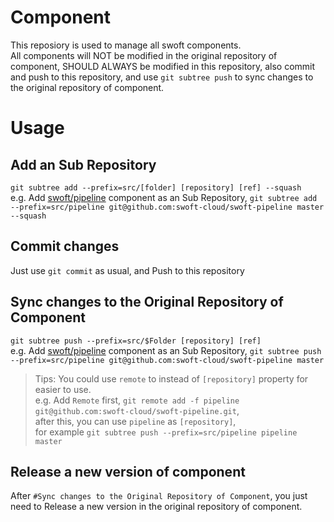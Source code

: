 # Component
This reposiory is used to manage all swoft components.  
All components will NOT be modified in the original repository of component, SHOULD ALWAYS be modified in this repository, also commit and push to this repository, and use `git subtree push` to sync changes to the original repository of component.

# Usage
## Add an Sub Repository
`git subtree add --prefix=src/[folder] [repository] [ref] --squash`  
e.g. Add [swoft/pipeline](https://github.com/swoft-cloud/swoft-pipeline) component as an Sub Repository, `git subtree add --prefix=src/pipeline git@github.com:swoft-cloud/swoft-pipeline master --squash`

## Commit changes
Just use `git commit` as usual, and Push to this repository

## Sync changes to the Original Repository of Component
`git subtree push --prefix=src/$Folder [repository] [ref]`  
e.g. Add [swoft/pipeline](https://github.com/swoft-cloud/swoft-pipeline) component as an Sub Repository, `git subtree push --prefix=src/pipeline git@github.com:swoft-cloud/swoft-pipeline master`

> Tips:
> You could use `remote` to instead of `[repository]` property for easier to use.  
> e.g. Add `Remote` first, `git remote add -f pipeline git@github.com:swoft-cloud/swoft-pipeline.git`,  
> after this, you can use `pipeline` as `[repository]`,  
> for example `git subtree push --prefix=src/pipeline pipeline master`

## Release a new version of component
After `#Sync changes to the Original Repository of Component`, you just need to Release a new version in the original repository of component.